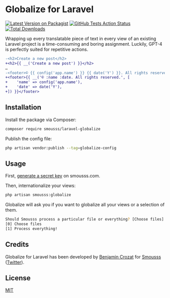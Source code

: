 # Globalize for Laravel

[![Latest Version on Packagist](https://img.shields.io/packagist/v/smousss/laravel-globalize.svg?style=flat-square)](https://packagist.org/packages/smousss/laravel-globalize)
[![GitHub Tests Action Status](https://img.shields.io/github/actions/workflow/status/smousss/laravel-globalize/run-tests.yml?branch=main&label=tests&style=flat-square)](https://github.com/smousss/laravel-globalize/actions?query=workflow%3Arun-tests+branch%3Amain)
[![Total Downloads](https://img.shields.io/packagist/dt/smousss/laravel-globalize.svg?style=flat-square)](https://packagist.org/packages/smousss/laravel-globalize)

Wrapping up every translatable piece of text in every view of an existing Laravel project is a time-consuming and boring assignment. Luckily, GPT-4 is perfectly suited for repetitive actions.

```diff
-<h2>Create a new post</h2>
+<h2>{{ __('Create a new post') }}</h2>
…
-<footer>© {{ config('app.name') }} {{ date('Y') }}. All rights reserved.</footer>
+<footer>{{ __('© :name :date. All rights reserved.', [
+    'name' => config('app.name'),
+    'date' => date('Y'),
+]) }}</footer>
```

## Installation

Install the package via Composer:

```bash
composer require smousss/laravel-globalize
```

Publish the config file:

```bash
php artisan vendor:publish --tag=globalize-config
```

## Usage

First, [generate a secret key](https://smousss.com/dashboard) on smousss.com.

Then, internationalize your views:

```bash
php artisan smousss:globalize
```

Globalize will ask you if you want to globalize all your views or a selection of them.

```bash
Should Smousss process a particular file or everything? [Choose files]:
[0] Choose files
[1] Process everything!
```

## Credits

Globalize for Laravel has been developed by [Benjamin Crozat](https://benjamincrozat.com) for [Smousss](https://smousss.com) ([Twitter](https://twitter.com/benjamincrozat)).

## License

[MIT](LICENSE.md)
